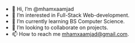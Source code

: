 - 👋 Hi, I’m @mhamxaamjad
- 👀 I’m interested in Full-Stack Web-development.
- 🌱 I’m currently learning BS Computer Science.
- 💞️ I’m looking to collaborate on projects.
- 📫 How to reach me mhamxaamjad@gmail.com.

<!---
mhamxaamjad/mhamxaamjad is a ✨ special ✨ repository because its `README.md` (this file) appears on your GitHub profile.
You can click the Preview link to take a look at your changes.
--->
